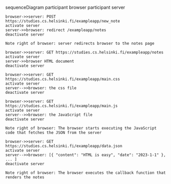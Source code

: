 sequenceDiagram
    participant browser
    participant server

    browser->>server: POST https://studies.cs.helsinki.fi/exampleapp/new_note
    activate server
    server->>browser: redirect /exampleapp/notes
    deactivate server

    Note right of browser: server redirects browser to the notes page

    browser->>server: GET https://studies.cs.helsinki.fi/exampleapp/notes
    activate server
    server->>browser HTML document
    deactivate server

    browser->>server: GET https://studies.cs.helsinki.fi/exampleapp/main.css
    activate server
    server-->>browser: the css file
    deactivate server
    
    browser->>server: GET https://studies.cs.helsinki.fi/exampleapp/main.js
    activate server
    server-->>browser: the JavaScript file
    deactivate server

    Note right of browser: The browser starts executing the JavaScript code that fetches the JSON from the server
    
    browser->>server: GET https://studies.cs.helsinki.fi/exampleapp/data.json
    activate server
    server-->>browser: [{ "content": "HTML is easy", "date": "2023-1-1" }, ... ]
    deactivate server    

    Note right of browser: The browser executes the callback function that renders the notes 